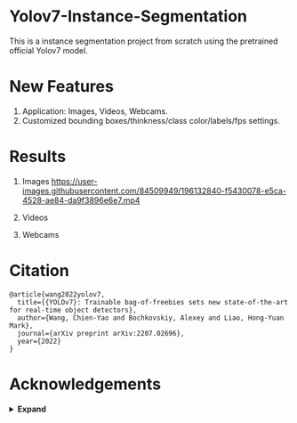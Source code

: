# Yolov7-Instance-Segmentation
This is a instance segmentation project from scratch using the pretrained official Yolov7 model. 

# New Features
1. Application: Images, Videos, Webcams.
2. Customized bounding boxes/thinkness/class color/labels/fps settings.

# Results
1. Images
https://user-images.githubusercontent.com/84509949/196132840-f5430078-e5ca-4528-ae84-da9f3896e6e7.mp4

2. Videos

3. Webcams

# Citation

```
@article{wang2022yolov7,
  title={{YOLOv7}: Trainable bag-of-freebies sets new state-of-the-art for real-time object detectors},
  author={Wang, Chien-Yao and Bochkovskiy, Alexey and Liao, Hong-Yuan Mark},
  journal={arXiv preprint arXiv:2207.02696},
  year={2022}
}
```

# Acknowledgements

<details><summary> <b>Expand</b> </summary>

</details>
